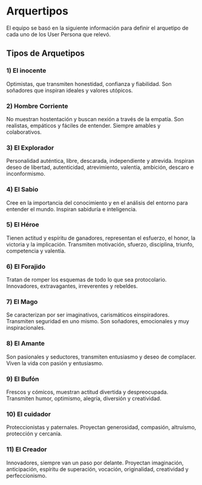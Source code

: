 # Arquertipos
El equipo se basó en la siguiente información para definir el arquetipo de cada uno de los User Persona que relevó.

## Tipos de Arquetipos 

### 1) El inocente

Optimistas, que transmiten honestidad, confianza y fiabilidad.
Son soñadores que inspiran ideales y valores utópicos.

### 2) Hombre Corriente

No muestran hostentación y buscan nexión a través de la empatía.
Son realistas, empáticos y fáciles de entender. Siempre amables y colaborativos.

### 3) El Explorador

Personalidad auténtica, libre, descarada, independiente y atrevida.
Inspiran deseo de libertad, autenticidad, atrevimiento, valentía, ambición, descaro e inconformismo.

### 4) El Sabio

Cree en la importancia del conocimiento y en el análisis del entorno para entender el mundo.
Inspiran sabiduría e inteligencia.

### 5) El Héroe

Tienen actitud y espíritu de ganadores, representan el esfuerzo, el honor, la victoria y la implicación.
Transmiten motivación, sfuerzo, disciplina, triunfo, competencia y valentía.

### 6) El Forajido

Tratan de romper los esquemas de todo lo que sea protocolario.
Innovadores, extravagantes, irreverentes y rebeldes. 

### 7) El Mago

Se caracterizan por ser imaginativos, carismáticos einspiradores. Transmiten seguridad en uno mismo.
Son soñadores, emocionales y muy inspiracionales.

### 8) El Amante

Son pasionales y seductores, transmiten entusiasmo y deseo de complacer. Viven la vida con pasión y entusiasmo.

### 9) El Bufón

Frescos y cómicos, muestran actitud divertida y despreocupada.
Transmiten humor, optimismo, alegría, diversión y creatividad.

### 10) El cuidador

Proteccionistas y paternales.
Proyectan generosidad, compasión, altruísmo, protección y cercanía.

### 11) El Creador

Innovadores, siempre van un paso por delante.
Proyectan imaginación, anticipación, espíritu de superación, vocación, originalidad, creatividad y perfeccionismo.   


